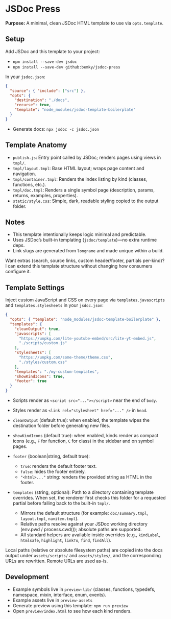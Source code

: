 # JSDoc Press

**Purpose:** A minimal, clean JSDoc HTML template to use via `opts.template`.

## Setup

Add JSDoc and this template to your project:
  - `npm install --save-dev jsdoc`
  - `npm install --save-dev github:bemky/jsdoc-press`

In your `jsdoc.json`:
  ```json
  {
    "source": { "include": ["src"] },
    "opts": {
      "destination": "./docs",
      "recurse": true,
      "template": "node_modules/jsdoc-template-boilerplate"
    }
  }
  ```

- Generate docs: `npx jsdoc -c jsdoc.json`

## Template Anatomy

- `publish.js`: Entry point called by JSDoc; renders pages using views in `tmpl/`.
- `tmpl/layout.tmpl`: Base HTML layout; wraps page content and navigation.
- `tmpl/container.tmpl`: Renders the index listing by kind (classes, functions, etc.).
- `tmpl/doc.tmpl`: Renders a single symbol page (description, params, returns, examples, properties).
- `static/style.css`: Simple, dark, readable styling copied to the output folder.

## Notes

- This template intentionally keeps logic minimal and predictable.
- Uses JSDoc’s built-in templating (`jsdoc/template`)—no extra runtime deps.
- Link slugs are generated from `longname` and made unique within a build.

Want extras (search, source links, custom header/footer, partials per-kind)? I can extend this template structure without changing how consumers configure it.

## Template Settings

Inject custom JavaScript and CSS on every page via `templates.javascripts` and `templates.stylesheets` in your `jsdoc.json`:
  ```json
  {
    "opts": { "template": "node_modules/jsdoc-template-boilerplate" },
    "templates": {
      "cleanOutput": true,
      "javascripts": [
        "https://unpkg.com/lite-youtube-embed/src/lite-yt-embed.js",
        "./scripts/custom.js"
      ],
      "stylesheets": [
        "https://unpkg.com/some-theme/theme.css",
        "./styles/custom.css"
      ],
      "templates": "./my-custom-templates",
      "showKindIcons": true,
      "footer": true
    }
  }
  ```
 - Scripts render as `<script src="..."></script>` near the end of `body`.
 - Styles render as `<link rel="stylesheet" href="..." />` in `head`.
 - `cleanOutput` (default true): when enabled, the template wipes the destination folder before generating new files.
 - `showKindIcons` (default true): when enabled, kinds render as compact icons (e.g., `F` for function, `C` for class) in the sidebar and on symbol pages.
 - `footer` (boolean|string, default true):
   - `true`: renders the default footer text.
   - `false`: hides the footer entirely.
   - `"<html>..."` string: renders the provided string as HTML in the footer.

 - `templates` (string, optional): Path to a directory containing template overrides. When set, the renderer first checks this folder for a requested partial before falling back to the built-in `tmpl/`.
   - Mirrors the default structure (for example: `doc/summary.tmpl`, `layout.tmpl`, `navitem.tmpl`).
   - Relative paths resolve against your JSDoc working directory (env.pwd / process.cwd()); absolute paths are supported.
   - All standard helpers are available inside overrides (e.g., `kindLabel`, `htmlsafe`, `highlight`, `linkTo`, `find`, `findAll`).

Local paths (relative or absolute filesystem paths) are copied into the docs output under `assets/scripts/` and `assets/styles/`, and the corresponding URLs are rewritten. Remote URLs are used as-is.

## Development

- Example symbols live in `preview-lib/` (classes, functions, typedefs, namespace, mixin, interface, enum, events).
- Example assets live in `preview-assets`
- Generate preview using this template: `npm run preview`
- Open `preview/index.html` to see how each kind renders.
